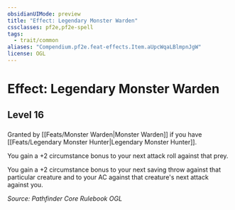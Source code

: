```yaml
---
obsidianUIMode: preview
title: "Effect: Legendary Monster Warden"
cssclasses: pf2e,pf2e-spell
tags:
  - trait/common
aliases: "Compendium.pf2e.feat-effects.Item.aUpcWqaLBlmpnJgW"
license: OGL
---
```

# Effect: Legendary Monster Warden
## Level 16
### 






Granted by [[Feats/Monster Warden|Monster Warden]] if you have [[Feats/Legendary Monster Hunter|Legendary Monster Hunter]].

You gain a +2 circumstance bonus to your next attack roll against that prey.

You gain a +2 circumstance bonus to your next saving throw against that particular creature and to your AC against that creature's next attack against you.

*Source: Pathfinder Core Rulebook*
*OGL*